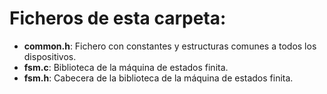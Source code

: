 # Ficheros de esta carpeta:

- **common.h**: Fichero con constantes y estructuras comunes a todos los dispositivos.
- **fsm.c**: Biblioteca de la máquina de estados finita.
- **fsm.h**: Cabecera de la biblioteca de la máquina de estados finita.